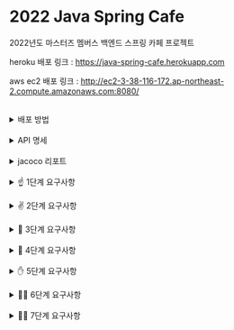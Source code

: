 # 2022 Java Spring Cafe

2022년도 마스터즈 멤버스 백엔드 스프링 카페 프로젝트

heroku 배포 링크 : <https://java-spring-cafe.herokuapp.com>

aws ec2 배포 링크 : <http://ec2-3-38-116-172.ap-northeast-2.compute.amazonaws.com:8080/>

<br/>
<details>
<summary> 배포 방법</summary>
<div markdown="1">
<br/>

### heroku

`local` 프로필 및 `schema-h2.sql` 사용 (Embedded 타입 H2 연결)

```shell
git checkout main
git rebase <branch_name>
git push heroku main
```

### AWS EC2

`prod` 프로필 및 `schema-mysql.sql` 사용 (EC2 인스턴스 내 mysql-server 연결)

```shell
nohup java -Dspring.profiles.active=prod -jar cafe-0.0.1-SNAPSHOT.jar
```

<br/>
</div>
</details>


<br/>
<details>
<summary> API 명세</summary>
<div markdown="1">
<br/>

### User

| user            | URL                 | Method | URL Params       | Data Params                                                     | Success Response                  | Error Response      |
|:----------------|---------------------|--------|------------------|-----------------------------------------------------------------|-----------------------------------|---------------------|
| listUsers       | /users              | GET    |                  |                                                                 | code: 200, view: user/list        |                     |
| showUser        | /users/:userId      | GET    | `userId: string` |                                                                 | code: 200, view: user/profile     | code: 404           |
| formCreateUser  | /users/form         | GET    |                  |                                                                 | code: 200, view: user/form        |                     |
| createUser      | /users              | POST   |                  | `userId: string, password: string, name: string, email: string` | code: 200, redirect: /users       | code: 409 code: 500 |
| formUpdateUser  | /users/:userId/form | GET    | `userId: string` |                                                                 | code: 200, view: user/update_form | code: 404           |
| updateUser      | /users/:userId      | PUT    | `userId: string` | `password: string, name: string, email: string`                 | code: 200, redirect: /users       | code: 404           |

### Article

| article           | URL             | Method | URL Params | Data Params                                       | Success Response         | Error Response      |
|-------------------|-----------------|--------|------------|---------------------------------------------------|--------------------------|---------------------|
| formCreateArticle | /articles/form  | GET    |            |                                                   | code: 200 view: qna/form |                     |
| createArticle     | /articles       | POST   |            | `writer: string, title: string, contents: string` | code: 200 redirect: /    | code: 404 code: 500 |
| listArticles      | /               | GET    |            |                                                   | code: 200 view: qna/list |                     |
| showArticle       | /articles/:id   | GET    | `id: int`  |                                                   | code: 200 view: qna/show | code: 404           |

### Auth

| auth      | URL         | Method | URL Params | Data Params                        | Success Response           | Error Response      |
|-----------|-------------|--------|------------|------------------------------------|----------------------------|---------------------|
| formLogin | /login/form | GET    |            |                                    | code: 200 view: form/login |                     |
| login     | /login      | POST   |            | `userId: string, password: string` | code: 200 redirect: /users | code: 404 code: 409 |
| logout    | /logout     | GET    |            |                                    | code: 200 redirect: /users |                     |

<br/>
</div>
</details>

<br/>
<details>
<summary> jacoco 리포트</summary>
<div markdown="1">
<br/>

### Bundle

![image](https://user-images.githubusercontent.com/50660684/158010241-efdcfe5b-989d-405e-9b42-bea4ee6c3362.png)

### Controller

![image](https://user-images.githubusercontent.com/50660684/158010292-4e4cbde2-7851-4735-9f7a-abcbfe2d26ee.png)

### Service

![image](https://user-images.githubusercontent.com/50660684/158010308-80312217-894f-47f1-839e-d3fd101c903b.png)

### Repository

![image](https://user-images.githubusercontent.com/50660684/158010331-f5e1650e-519d-46e6-b0ec-655913fc38d9.png)

<br/>
</div>
</details>

<br/>
<details>
<summary>☝ 1단계 요구사항</summary>
<div markdown="1">
<br/>

## 스프링 카페 1단계 - 회원 가입 및 목록 기능

### 회원가입 기능 구현

- [X] 가입하기 페이지는 static/user/form.html을 사용한다.
- [X] static에 있는 html을 templates로 이동한다.
- [X] 사용자 관리 기능 구현을 담당할 UserController를 추가하고 애노테이션 매핑한다.
    - @Controller 애노테이션 추가
- [X] 회원가입하기 요청(POST 요청)을 처리할 메소드를 추가하고 매핑한다.
    - @PostMapping 추가하고 URL 매핑한다.
- [X] 사용자가 전달한 값을 User 클래스를 생성해 저장한다.
    - 회원가입할 때 전달한 값을 저장할 수 있는 필드를 생성한 후 setter와 getter 메소드를 생성한다.
- [X] 사용자 목록을 관리하는 ArrayList를 생성한 후 앞에서 생성한 User 인스턴스를 ArrayList에 저장한다.
- [X] 사용자 추가를 완료한 후 사용자 목록 페이지("redirect:/users")로 이동한다.

### 회원목록 기능 구현

- [X] 회원목록 페이지는 static/user/list.html을 사용한다.
- [X] static에 있는 html을 templates로 이동한다.
- [X] Controller 클래스는 회원가입하기 과정에서 추가한 UserController를 그대로 사용한다.
- [X] 회원목록 요청(GET 요청)을 처리할 메소드를 추가하고 매핑한다.
    - @GetMapping을 추가하고 URL 매핑한다.
- [X] Model을 메소드의 인자로 받은 후 Model에 사용자 목록을 users라는 이름으로 전달한다.
- [X] 사용자 목록을 user/list.html로 전달하기 위해 메소드 반환 값을 "user/list"로 한다.
- [X] user/list.html 에서 사용자 목록을 출력한다.

### 회원 프로필 정보보기

- [X] 회원 프로필 보기 페이지는 static/user/profile.html을 사용한다.
- [X] static에 있는 html을 templates로 이동한다.
- [X] 앞 단계의 사용자 목록 html인 user/list.html 파일에 닉네임을 클릭하면 프로필 페이지로 이동하도록 한다.
    - html에서 페이지 이동은 <a /> 태그를 이용해 가능하다.
    - "<a href="/users/{{userId}} />" 와 같이 구현한다.
- [X] Controller 클래스는 앞 단계에서 사용한 UserController를 그대로 사용한다.
- [X] 회원프로필 요청(GET 요청)을 처리할 메소드를 추가하고 매핑한다.
    - @GetMapping을 추가하고 URL 매핑한다.
    - URL은 "/users/{userId}"와 같이 매핑한다.
- [X] URL을 통해 전달한 사용자 아이디 값은 @PathVariable 애노테이션을 활용해 전달 받을 수 있다.
- [X] ArrayList에 저장되어 있는 사용자 중 사용자 아이디와 일치하는 User 데이터를 Model에 저장한다.
- [X] user/profile.html 에서는 Controller에서 전달한 User 데이터를 활용해 사용자 정보를 출력한다.

<br/>
</div>
</details>

<br/>
<details>
<summary>✌ 2단계 요구사항</summary>
<div markdown="1">
<br/>

## 스프링 카페 2단계 - 글 쓰기 기능 구현

### 글쓰기

- [X] 게시글 페이지는 static/qna/form.html을 수정해서 사용한다.
- [X] static에 있는 html을 templates로 이동한다.
- [X] 게시글 기능 구현을 담당할 ArticleController를 추가하고 애노테이션 매핑한다.
- [X] 게시글 작성 요청(POST 요청)을 처리할 메소드를 추가하고 매핑한다.
- [X] 사용자가 전달한 값을 Article 클래스를 생성해 저장한다.
- [X] 게시글 목록을 관리하는 ArrayList를 생성한 후 앞에서 생성한 Article 인스턴스를 ArrayList에 저장한다.
- [X] 게시글 추가를 완료한 후 메인 페이지(“redirect:/”)로 이동한다.

### 글 목록 조회하기

- [X] 메인 페이지(요청 URL이 “/”)를 담당하는 Controller의 method에서 게시글 목록을 조회한다.
- [X] 조회한 게시글 목록을 Model에 저장한 후 View에 전달한다. 게시글 목록은 앞의 게시글 작성 단계에서 생성한 ArrayList를 그대로 전달한다.
- [X] View에서 Model을 통해 전달한 게시글 목록을 출력한다.

### 게시글 상세보기

- [X] 게시글 목록(qna/list.html)의 제목을 클릭했을 때 게시글 상세 페이지에 접속할 수 있도록 한다.
- [X] 게시글 상세 페이지 접근 URL은 "/articles/{index}"(예를 들어 첫번째 글은 /articles/1)와 같이 구현한다.
- [X] 게시글 객체에 id 인스턴스 변수를 추가하고 ArrayList에 게시글 객체를 추가할 때 ArrayList.size() + 1을 게시글 객체의 id로 사용한다.
- [X] Controller에 상세 페이지 접근 method를 추가하고 URL은 /articles/{index}로 매핑한다.
- [X] ArrayList에서 index - 1 해당하는 데이터를 조회한 후 Model에 저장해 /qna/show.html에 전달한다.
- [X] /qna/show.html에서는 Controller에서 전달한 데이터를 활용해 html을 생성한다.

### 회원정보 수정 화면

- [X] /user/form.html 파일을 /user/updateForm.html로 복사한 후 수정화면을 생성한다.
- [X] URL 매핑을 할 때 "/users/{id}/form"와 같이 URL을 통해 인자를 전달하는 경우 @PathVariable 애노테이션을 활용해 인자 값을 얻을 수 있다.
- [X] public String updateForm(@PathVariable String id)와 같이 구현 가능하다.
- [X] Controller에서 전달한 값을 입력 폼에서 출력하려면 value를 사용하면 된다.

### 회원정보 수정

- [X] URL 매핑을 할 때 "/users/{id}"와 같이 URL을 통해 인자를 전달하는 경우 @PathVariable 애노테이션을 활용해 인자 값을 얻을 수 있다.
- [X] UserController의 사용자가 수정한 정보를 User 클래스에 저장한다.
- [X] {id}에 해당하는 User를 DB에서 조회한다(UserRepository의 findOne()).
- [X] DB에서 조회한 User 데이터를 새로 입력받은 데이터로 업데이트한다.
- [X] UserRepository의 save() 메소드를 사용해 업데이트한다.

<br/>
</div>
</details>

<br/>
<details>
<summary>🤘 3단계 요구사항</summary>
<div markdown="1">
<br/>

## 스프링 카페 3단계 - DB에 저장하기

- [X] H2 데이터베이스 의존성을 추가하고 연동한다.
    - ORM은 사용하지 않는다.
    - Spring JDBC를 사용한다.
    - DB 저장 및 조회에 필요한 SQL은 직접 작성한다.
- [X] 게시글 데이터 저장하기
    - Article 클래스를 DB 테이블에 저장할 수 있게 구현한다.
    - Article 테이블이 적절한 PK를 가지도록 구현한다.
- [X] 게시글 목록 구현하기
    - 전체 게시글 목록 데이터를 DB에서 조회하도록 구현한다.
- [X] 게시글 상세보기 구현하기
    - 게시글의 세부 내용을 DB에서 가져오도록 구현한다.
- [X] 사용자 정보 DB에 저장
    - 회원가입을 통해 등록한 사용자 정보를 DB에 저장한다.
- [X] 배포하기
    - heroku를 사용해서 배포를 진행한다.

<br/>
</div>
</details>

<br/>
<details>
<summary>🖖 4단계 요구사항</summary>
<div markdown="1">
<br/>

## 스프링 카페 4단계 - DB에 저장하기

- [X] 로그인과 로그아웃이 기능이 정상적으로 동작한다.
    - 현재 상태가 로그인 상태이면 상단 메뉴에서 “로그아웃”, “개인정보수정”이 표시되어야 한다.
    - 현재 상테가 로그인 상태가 아니라면 상단 메뉴에서 “로그인”, “회원가입”이 표시되어야 한다.
- [X] Spring MVC에서 메소드의 인자로 HttpSession을 이용해서 로그인을 구현한다.
    - Spring Security와 같은 별도 라이브러리 등은 사용하지 않는다.
    - API가 아닌 템플릿 기반으로 구현한다.
- [X] 로그인한 사용자는 자신의 정보를 수정할 수 있어야 한다.
    - 이름, 이메일만 수정할 수 있으며, 사용자 아이디는 수정할 수 없다.
    - 비밀번호가 일치하는 경우에만 수정 가능하다.
    - 로그인한 사용자와 수정하는 계정의 id가 같은 경우만 수정하도록 한다.
    - 다른 사용자의 정보를 수정하려는 경우 에러 페이지를 만든 후 에러 메시지를 출력한다.
- [X] 권한 체크에 대한 테스트를 위해 2명 이상의 테스트 데이터를 추가한다.

<br/>
</div>
</details>

<br/>
<details>
<summary>✋ 5단계 요구사항</summary>
<div markdown="1">
<br/>

## 스프링 카페 5단계 - 게시글 권한 부여

### 기능 요구 사항

- [X] 로그인하지 않은 사용자는 게시글의 목록만 볼 수 있다.
- [X] 로그인한 사용자만 게시글의 세부내용을 볼 수 있다.
- [X] 로그인한 사용자만 게시글을 작성할 수 있다.
- [X] 로그인한 사용자는 자신의 글을 수정 및 삭제할 수 있다.

### 게시글 작성하기

- [X] 글작성 화면에서 글쓴이 입력 필드를 삭제한다.
- [X] 로그인하지 않은 사용자가 글쓰기 페이지에 접근할 경우 로그인 페이지로 이동한다.

### 게시글 수정하기

- [X] 수정하기 폼 과 수정하기 기능은 로그인 사용자와 글쓴이의 사용자 아이디가 같은 경우에만 가능하다.
- [X] 상황에 따라 "다른 사람의 글을 수정할 수 없다."와 같은 에러 메시지를 출력하는 페이지로 이동하도록 구현한다.

### 게시글 삭제하기

- [X] 삭제하기는 로그인 사용자와 글쓴이의 사용자 아이디가 같은 경우에만 가능하다.
- [X] 상황에 따라 "다른 사람의 글을 삭제할 수 없다."와 같은 에러 메시지를 출력하는 페이지로 이동하도록 구현한다.

<br/>
</div>
</details>


<br/>
<details>
<summary>🚴‍♂️ 6단계 요구사항</summary>
<div markdown="1">
<br/>

## 스프링 카페 6단계 - 게시글 권한 부여

### 기능 요구 사항

- [X] 로그인한 사용자는 게시글 상세보기 화면에서 댓글들을 볼 수 있다.
- [X] 로그인한 사용자는 댓글을 추가할 수 있다.
- [X] 자신이 쓴 댓글에 한해 댓글을 삭제할 수 있다.

### 프로그래밍 요구사항

- [X] Reply 클래스를 추가하고 DB에 저장한다.
- [X] Heroku로 배포를 진행하고 README에 배포 URL을 기술한다.

### 추가 요구 사항

- [X] 게시글 데이터를 완전히 삭제하는 것이 아니라 데이터의 상태를 삭제 상태(deleted - boolean type)로 변경한다.
- [X] 로그인 사용자와 게시글 작성자가 같은 경우 삭제 가능하다.
- [X] 댓글이 없는 경우 삭제가 가능하다.
- [X] 게시글 작성자와 댓글 작성자가 다를 경우 삭제는 불가능하다.
- [X] (선택) 게시글 작성자와 댓글 작성자가 모두 같은 경우 삭제가 가능하다.
- [X] (선택) 게시글을 삭제할 때 댓글 또한 삭제해야 하며, 댓글의 삭제 또한 삭제 상태(deleted)를 변경한다.

<br/>
</div>
</details>


<br/>
<details>
<summary>🏄‍♂️ 7단계 요구사항</summary>
<div markdown="1">
<br/>

## 스프링 카페 7단계 - 게시글 권한 부여

### 구현 요구사항

- [X] RestController 와 AJAX로 구현한다.
- [X] 데이터베이스는 MySQL 8.0을 이용한다.

### 배포 요구사항

- [X] AWS EC2로 배포한다.
- [X] 배포 IP를 README에 기술한다.
- [X] 데이터베이스와 같은 인스턴스를 사용한다.

### 추가 요구 사항

- [X] 새로운 답변을 추가하는 기능을 AJAX로 구현한다.
- [X] 답변 삭제하는 기능을 AJAX로 구현한다.

<br/>
</div>
</details>





